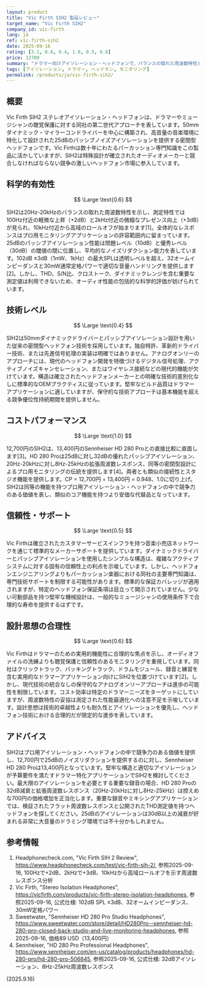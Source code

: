 ```yaml
---
layout: product
title: "Vic Firth SIH2 製品レビュー"
target_name: "Vic Firth SIH2"
company_id: vic-firth
lang: ja
ref: vic-firth-sih2
date: 2025-09-16
rating: [3.1, 0.6, 0.4, 1.0, 0.5, 0.6]
price: 12700
summary: "ドラマー向けアイソレーション・ヘッドフォンで、バランスの取れた周波数特性とプロ用アイソレーションモデルの中で競争力のある価値を提供します。"
tags: [アイソレーション, ドラマー, ヘッドホン, モニタリング]
permalink: /products/ja/vic-firth-sih2/
---
```

## 概要

Vic Firth SIH2 ステレオアイソレーション・ヘッドフォンは、ドラマーやミュージシャンの聴覚保護に対する同社の第二世代アプローチを表しています。50mmダイナミック・マイラーコンドライバーを中心に構築され、高音量の音楽環境に特化して設計された25dBのパッシブノイズアイソレーションを提供する密閉型ヘッドフォンです。Vic Firthは数十年にわたるパーカッション専門知識をこの製品に活かしていますが、SIH2は特殊設計が確立されたオーディオメーカーと競合しなければならない競争の激しいヘッドフォン市場に参入しています。

## 科学的有効性

$$ \Large \text{0.6} $$

SIH2は20Hz-20kHzのバランスの取れた周波数特性を示し、測定特性では100Hz付近の軽微な上昇（+2dB）と2kHz付近の微細なプレゼンス向上（+3dB）が見られ、10kHz付近から高域のロールオフが始まります[1]。全体的なレスポンスはプロ用モニタリングアプリケーションの許容範囲内に留まっています。25dBのパッシブアイソレーション性能は問題レベル（10dB）と優秀レベル（30dB）の閾値の間に位置し、平均的なノイズリダクション能力を表しています。102dB ±3dB（1mW、1kHz）の最大SPLは透明レベルを超え、32オームインピーダンスと30mW通常定格パワーで適切な音量ハンドリングを提供します[2]。しかし、THD、S/N比、クロストーク、ダイナミックレンジを含む重要な測定値は利用できないため、オーディオ性能の包括的な科学的評価が妨げられています。

## 技術レベル

$$ \Large \text{0.4} $$

SIH2は50mmダイナミックドライバーとパッシブアイソレーション設計を用いた従来の密閉型ヘッドフォン技術を採用しています。独自特許、革新的ドライバー技術、または先進信号処理の実装は明確ではありません。アナログオンリーのアプローチには、現代のヘッドフォン開発を特徴づけるデジタル信号処理、アクティブノイズキャンセレーション、またはワイヤレス接続などの現代的機能が欠けています。構造は確立されたヘッドフォンメーカーとの明確な技術的差別化なしに標準的なOEMプラクティスに従っています。堅牢なビルド品質はドラマーアプリケーションに適していますが、保守的な技術アプローチは基本機能を超える競争優位性持続期間を提供しません。

## コストパフォーマンス

$$ \Large \text{1.0} $$

12,700円のSIH2は、13,400円のSennheiser HD 280 Proとの直接比較に直面します[3]。HD 280 Proは25dBに対し32dBの優れたパッシブアイソレーション、20Hz-20kHzに対し8Hz-25kHzの拡張周波数レスポンス、同等の密閉型設計によるプロ用モニタリングの伝統を提供します[4]。両者とも類似の接続性とスタジオ機能を提供します。CP = 12,700円 ÷ 13,400円 = 0.948、1.0に切り上げ。SIH2は同等の機能を持つプロ用アイソレーション・ヘッドフォンの中で競争力のある価値を表し、類似のコア機能を持つより安価な代替品となっています。

## 信頼性・サポート

$$ \Large \text{0.5} $$

Vic Firthは確立されたカスタマーサービスインフラを持つ音楽小売店ネットワークを通じて標準的なメーカーサポートを提供しています。ダイナミックドライバーとパッシブアイソレーションを使用したシンプルな構造は、複雑なアクティブシステムに対する固有の信頼性上の利点を示唆しています。しかし、ヘッドフォンエンジニアリングよりもパーカッション楽器における同社の主要専門知識は、専門技術サポートを制限する可能性があります。標準的な保証カバレッジが適用されますが、特定のヘッドフォン保証条項は目立って開示されていません。少ない可動部品を持つ堅牢な機械設計は、一般的なミュージシャンの使用条件下で合理的な寿命を提供するはずです。

## 設計思想の合理性

$$ \Large \text{0.6} $$

Vic Firthはドラマーのための実用的機能性に合理的な焦点を示し、オーディオファイルの洗練よりも聴覚保護と信頼性のあるモニタリングを重視しています。同社はクリックトラック、バッキングトラック、ドラムモジュール、録音と練習を含む実用的なドラマーアプリケーション向けにSIH2を位置づけています[2]。しかし、現代技術の統合なしの保守的なアナログオンリーアプローチは進歩の可能性を制限しています。コスト効率は特定のドラマーニーズをターゲットにしていますが、周波数特性の妥協は測定された性能最適化への注意不足を示唆しています。設計思想は技術的卓越性よりも耐久性とアイソレーションを優先し、ヘッドフォン技術における合理的だが限定的な進歩を表しています。

## アドバイス

SIH2はプロ用アイソレーション・ヘッドフォンの中で競争力のある価値を提供し、12,700円で25dBのノイズリダクションを提供するのに対し、Sennheiser HD 280 Proは13,400円となっています。堅牢な構造と適切なアイソレーションが予算要件を満たすドラマー特化アプリケーションでSIH2を検討してください。最大限のアイソレーションを必要とする重要な録音の場合、HD 280 Proの32dB減衰と拡張周波数レスポンス（20Hz-20kHzに対し8Hz-25kHz）は控えめな700円の価格増加を正当化します。重要な録音やミキシングアプリケーションでは、検証されたフラット周波数レスポンスと公開されたTHD測定値を持つヘッドフォンを探してください。25dBのアイソレーションは30dB以上の減衰が好まれる非常に大音量のドラミング環境では不十分かもしれません。

## 参考情報

1. Headphonecheck.com, "Vic Firth SIH 2 Review", https://www.headphonecheck.com/test/vic-firth-sih-2/, 参照2025-09-16, 100Hzで+2dB、2kHzで+3dB、10kHzから高域ロールオフを示す周波数レスポンス分析
2. Vic Firth, "Stereo Isolation Headphones", https://vicfirth.com/products/vic-firth-stereo-isolation-headphones, 参照2025-09-16, 公式仕様: 102dB SPL ±3dB、32オームインピーダンス、30mW定格パワー
3. Sweetwater, "Sennheiser HD 280 Pro Studio Headphones", https://www.sweetwater.com/store/detail/HD280Pro--sennheiser-hd-280-pro-closed-back-studio-and-live-monitoring-headphones, 参照2025-09-16, 価格89 USD（13,400円）
4. Sennheiser, "HD 280 Pro Professional Headphones", https://www.sennheiser.com/en-us/catalog/products/headphones/hd-280-pro/hd-280-pro-506845, 参照2025-09-16, 公式仕様: 32dBアイソレーション、8Hz-25kHz周波数レスポンス

(2025.9.16)